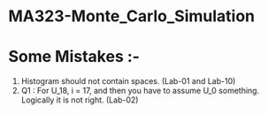 # MA323-Monte_Carlo_Simulation

# Some Mistakes :- 

1. Histogram should not contain spaces. (Lab-01 and Lab-10)
2. Q1 : For U_18, i = 17, and then you have to assume U_0 something. Logically it is not right. (Lab-02)
